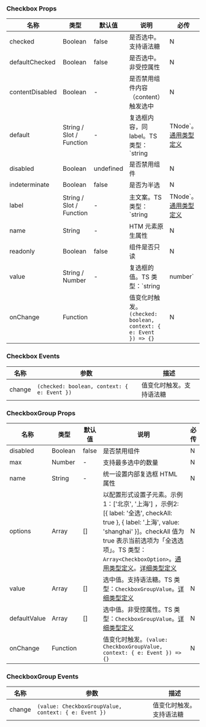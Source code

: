 
### Checkbox Props
名称 | 类型 | 默认值 | 说明 | 必传
-- | -- | -- | -- | --
checked | Boolean | false | 是否选中。支持语法糖 | N
defaultChecked | Boolean | false | 是否选中。非受控属性 | N
contentDisabled | Boolean | - | 是否禁用组件内容（content）触发选中 | N
default | String / Slot / Function | - | 复选框内容，同 label。TS 类型：`string | TNode`。[通用类型定义](https://github.com/TDesignOteam/tdesign-vue-next/blob/main/src/common.ts) | N
disabled | Boolean | undefined | 是否禁用组件 | N
indeterminate | Boolean | false | 是否为半选 | N
label | String / Slot / Function | - | 主文案。TS 类型：`string | TNode`。[通用类型定义](https://github.com/TDesignOteam/tdesign-vue-next/blob/main/src/common.ts) | N
name | String | - | HTM 元素原生属性 | N
readonly | Boolean | false | 组件是否只读 | N
value | String / Number | - | 复选框的值。TS 类型：`string | number` | N
onChange | Function |  | 值变化时触发。`(checked: boolean, context: { e: Event }) => {}` | N

### Checkbox Events
名称 | 参数 | 描述
-- | -- | --
change | `(checked: boolean, context: { e: Event })` | 值变化时触发。支持语法糖


### CheckboxGroup Props
名称 | 类型 | 默认值 | 说明 | 必传
-- | -- | -- | -- | --
disabled | Boolean | false | 是否禁用组件 | N
max | Number | - | 支持最多选中的数量 | N
name | String | - | 统一设置内部复选框 HTML 属性 | N
options | Array | [] | 以配置形式设置子元素。示例1：['北京', '上海'] ，示例2: [{ label: '全选', checkAll: true }, { label: '上海', value: 'shanghai' }]。checkAll 值为 true 表示当前选项为「全选选项」。TS 类型：`Array<CheckboxOption>`。[通用类型定义](https://github.com/TDesignOteam/tdesign-vue-next/blob/main/src/common.ts)。[详细类型定义](https://github.com/TDesignOteam/tdesign-vue/blob/main/src/checkbox/type.ts) | N
value | Array | [] | 选中值。支持语法糖。TS 类型：`CheckboxGroupValue`。[详细类型定义](https://github.com/TDesignOteam/tdesign-vue/blob/main/src/checkbox/type.ts) | N
defaultValue | Array | [] | 选中值。非受控属性。TS 类型：`CheckboxGroupValue`。[详细类型定义](https://github.com/TDesignOteam/tdesign-vue/blob/main/src/checkbox/type.ts) | N
onChange | Function |  | 值变化时触发。`(value: CheckboxGroupValue, context: { e: Event }) => {}` | N

### CheckboxGroup Events
名称 | 参数 | 描述
-- | -- | --
change | `(value: CheckboxGroupValue, context: { e: Event })` | 值变化时触发。支持语法糖
